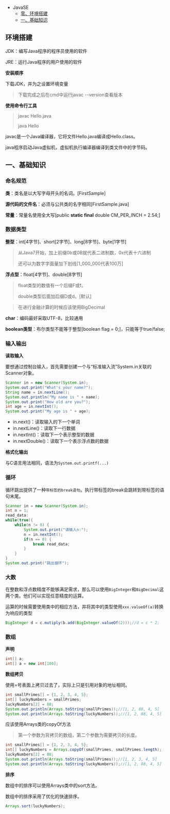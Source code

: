 * JavaSE
  * <a href="#环境搭建">零、环境搭建</a>
  * <a href="#一、基础知识">一、基础知识</a>

## <div id = "环境搭建">环境搭建</div>


JDK：编写Java程序的程序员使用的软件

JRE：运行Java程序的用户使用的软件

**安装顺序**

下载JDK，并为之设置环境变量

> 下载完成之后在cmd中运行javac --version查看版本

**使用命令行工具**

> javac Hello.java
>
> java Hello

javac是一个Java编译器，它将文件Hello.java编译成Hello.class。

java程序启动Java虚拟机，虚拟机执行编译器编译到类文件中的字节码。

## <div id = "一、基础知识">一、基础知识</div>

### 命名规范

**类**：类名是以大写字母开头的名词。[FirstSample]

**源代码的文件名**：必须与公共类的名字相同[FirstSample.java]

**常量**：常量名使用全大写[public **static final** double CM_PER_INCH = 2.54;]





### 数据类型

**整型**：int[4字节]、short[2字节]、long[8字节]、byte[1字节]

> 从Java7开始，加上前缀0b或0B就代表二进制数，0x代表十六进制
>
> 还可以为数字字面量加下划线[1_000_000代表100万]

**浮点型**：float[4字节]、double[8字节]

> float类型的数值有一个后缀F或f。
>
> double类型后面加后缀D或d。[默认]

> 在进行金融计算的时候应该使用BigDecimal

**char**：编码最好采取UTF-8，比较通用

**boolean类型**：布尔类型不能等于整型[boolean flag = 0;]，只能等于true/false;



### 输入输出

**读取输入**

要想通过控制台输入，首先需要创建一个与“标准输入流”System.in关联的Scanner对象。

~~~java
Scanner in = new Scanner(System.in);
System.out.print("What's your name?");
String name = in.nextLine();
System.out.println("My name is " + name);
System.out.print("How old are you?");
int age = in.nextInt();
System.out.print("My age is " + age);
~~~

* in.next()：读取输入的下一个单词
* in.nextLine()：读取下一行数据
* in.nextInt()：读取下一个表示整型的数据
* in.nextDouble()：读取下一个表示浮点数的数据



**格式化输出**

与C语言用法相同，语法为`System.out.printf(...)`



### 循环

循环跳出提供了一种`带标签的break语句`。执行带标签的break会跳转到带标签的语句末尾。

~~~java
Scanner in = new Scanner(System.in);
int n = 1;
read_data:
while(true){
    while(n != 0) {
        System.out.print("请输入n:");
        n = in.nextInt();
        if(n == 0) {
            break read_data;
        }
    }
}
System.out.print("跳出循环");
~~~



### 大数

在整数和浮点数精度不能够满足需求，那么可以使用`BigInteger`和`BigDecimal`这两个类。他们可以实现任意精度的运算。



运算的时候需要使用类中的相应方法，并将其中的类型使用`xxx.valueOf(a)`转换为响应的类型

~~~java
BigInteger d = c.mutiply(b.add(BigInteger.valueOf(2)));//d = c * 2;
~~~



### 数组

**声明**

~~~java
int[] a;
int[] a = new int[100];
~~~

**数组拷贝**

使用=号表面上拷贝过去了，实际上只是引用对象的地址相同。

~~~java
int smallPrimes[] = {1, 2, 3, 4, 5};
int[] luckyNumbers = smallPrimes;	
luckyNumbers[2] = 88;		
System.out.println(Arrays.toString(smallPrimes));//[1, 2, 88, 4, 5]
System.out.println(Arrays.toString(luckyNumbers));//[1, 2, 88, 4, 5]
~~~

应该使用Arrays类的copyOf方法

> 第一个参数为背拷贝的数组，第二个参数为需要拷贝的长度。

~~~java
int smallPrimes[] = {1, 2, 3, 4, 5};
int[] luckyNumbers = Arrays.copyOf(smallPrimes, smallPrimes.length);
luckyNumbers[2] = 88;
System.out.println(Arrays.toString(smallPrimes));//[1, 2, 3, 4, 5]
System.out.println(Arrays.toString(luckyNumbers));//[1, 2, 88, 4, 5]
~~~

**排序**

数组中的排序可以使用Arrays类中的sort方法。

数组中的排序采用了优化的快速排序。

~~~java
Arrays.sort(luckyNumbers);
~~~

